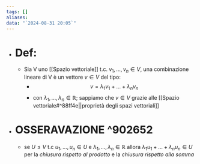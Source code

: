 ```yaml
---
tags: []
aliases: 
data: "`2024-08-31 20:05`"
---
```

- # Def:
	- Sia V uno [[Spazio vettoriale]] t.c. $v_{1},...,v_{n}\in V$, una combinazione lineare di V è un vettore $v\in V$ del tipo: 
		- $$v=\lambda_{1} v_{1}+...+\lambda_{n} v_{n}$$
		- con $\lambda_{1},...,\lambda_{n} \in \mathbb{R}$; sappiamo che $v \in V$ grazie alle [[Spazio vettoriale#^88ff4e||proprietà degli spazi vettoriali]] 
- # OSSERAVAZIONE ^902652
	- se $U\leq V$ t.c $u_{1},...,u_{n}\in U$ e $\lambda_{1},...,\lambda_{n}\in \mathbb{R}$ allora $\lambda_{1} u_{1}+...+\lambda_{n} u_{n}\in U$ per la _chiusura rispetto al prodotto_ e la _chiusura rispetto alla somma_